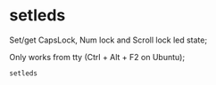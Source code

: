 # setleds

Set/get CapsLock, Num lock and Scroll lock led state;

Only works from tty (Ctrl + Alt + F2 on Ubuntu);

    setleds
